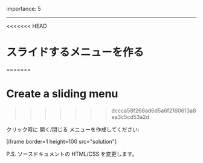 importance: 5

---

<<<<<<< HEAD
# スライドするメニューを作る
=======
# Create a sliding menu
>>>>>>> dccca58f268ad6d5a6f2160613a8ea3c5cd53a2d

クリック時に 開く/閉じる メニューを作成してください:

[iframe border=1 height=100 src="solution"]

P.S. ソースドキュメントの HTML/CSS を変更します。
